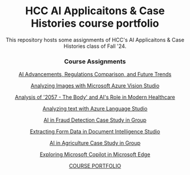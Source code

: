 <div align="center">

# HCC AI Applicaitons & Case Histories course portfolio
 
This repository hosts some assignments of HCC's AI Applicaitons & Case Histories class of Fall '24.

### Course Assignments

[AI Advancements, Regulations Comparison, and Future Trends](https://github.com/TLeonidas/AI-Applications-Course-Portfolio/blob/c9ceee9be149e4fbfecca90f29a632b0a07539ee/A02_Tales_AraujoLeonidas_ITAI%202372.pdf)

[Analyzing Images with Microsoft Azure Vision Studio](https://github.com/TLeonidas/AI-Applications-Course-Portfolio/blob/c9ceee9be149e4fbfecca90f29a632b0a07539ee/L02_Tales_AraujoLeonidas_ITAI2372.pdf)

[Analysis of '2057 - The Body' and AI's Role in Modern Healthcare](https://github.com/TLeonidas/AI-Applications-Course-Portfolio/blob/c9ceee9be149e4fbfecca90f29a632b0a07539ee/A03_Tales_AraujoLeonidas_ITAI%202372.pdf)

[Analyzing text with Azure Language Studio](https://github.com/TLeonidas/AI-Applications-Course-Portfolio/blob/7daa2783df18961c83fbdc6c243e29c84aa9f2f9/L03_Tales_AraujoLeonidas_ITAI2372.pdf)

[AI in Fraud Detection Case Study in Group](https://github.com/TLeonidas/AI-Applications-Course-Portfolio/blob/437e1d047225692f0921decdc32117960c97c31e/A04_group%205_Hillary%20Dreyer%20Bruton_%20ITAI%202372-1.pdf)

[Extracting Form Data in Document Intelligence Studio](https://github.com/TLeonidas/AI-Applications-Course-Portfolio/blob/437e1d047225692f0921decdc32117960c97c31e/L04_Tales_AraujoLeonidas_ITAI2372.pdf)

[AI in Agriculture Case Study in Group](https://github.com/TLeonidas/AI-Applications-Course-Portfolio/blob/437e1d047225692f0921decdc32117960c97c31e/Case%20Study%202_group%205_%20ITAI%202372-1.pdf)

[Exploring Microsoft Copilot in Microsoft Edge](https://github.com/TLeonidas/AI-Applications-Course-Portfolio/blob/437e1d047225692f0921decdc32117960c97c31e/L05_Tales_AraujoLeonidas_ITAI2372.pdf)

[COURSE PORTFOLIO](https://github.com/TLeonidas/AI-Applications-and-Case-Histories-Course-Portfolio/blob/4b99b945c5ed722e6b6b61b7e63bf47fc7f1d5d8/AI_Applications_CoursePortfolio.pdf)

</div>
